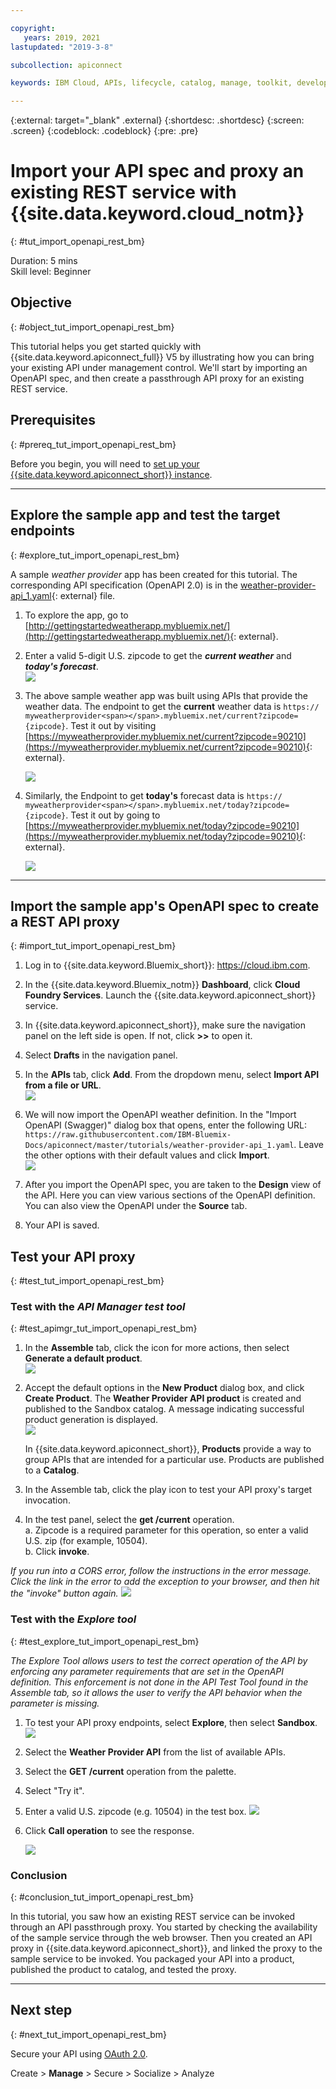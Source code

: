 ```yaml
---

copyright:
   years: 2019, 2021
lastupdated: "2019-3-8"

subcollection: apiconnect

keywords: IBM Cloud, APIs, lifecycle, catalog, manage, toolkit, develop, dev portal, tutorial, API Connect V5

---
```


{:external: target="_blank" .external}
{:shortdesc: .shortdesc}
{:screen: .screen}
{:codeblock: .codeblock}
{:pre: .pre}

# Import your API spec and proxy an existing REST service with {{site.data.keyword.cloud_notm}}
{: #tut_import_openapi_rest_bm}

Duration: 5 mins  
Skill level: Beginner  

## Objective
{: #object_tut_import_openapi_rest_bm}

This tutorial helps you get started quickly with {{site.data.keyword.apiconnect_full}} V5 by illustrating how you can bring your existing API under management control. We'll start by importing an OpenAPI spec, and then create a passthrough API proxy for an existing REST service.

## Prerequisites
{: #prereq_tut_import_openapi_rest_bm}

Before you begin, you will need to [set up your {{site.data.keyword.apiconnect_short}} instance](/docs/apiconnect/tutorials?topic=apiconnect-tut_prereq_set_up_apic_instance).

---


## Explore the sample app and test the target endpoints
{: #explore_tut_import_openapi_rest_bm}

A sample _weather provider_ app has been created for this tutorial. The corresponding API specification (OpenAPI 2.0) is in the [weather-provider-api_1.yaml](https://raw.githubusercontent.com/IBM-Bluemix-Docs/apiconnect/master/tutorials/weather-provider-api_1.yaml){: external} file.

1. To explore the app, go to [http://gettingstartedweatherapp.mybluemix.net/](http://gettingstartedweatherapp.mybluemix.net/){: external}.  
2. Enter a valid 5-digit U.S. zipcode to get the _**current weather**_ and _**today's forecast**_.  
![](images/explore-weatherapp-1.png)

3. The above sample weather app was built using APIs that provide the weather data. The endpoint to get the **current** weather data is `https:// myweatherprovider<span></span>.mybluemix.net/current?zipcode={zipcode}`. Test it out by visiting [https://myweatherprovider.mybluemix.net/current?zipcode=90210](https://myweatherprovider.mybluemix.net/current?zipcode=90210){: external}.  

   ![](images/explore-weatherapp-2.png)

4. Similarly, the Endpoint to get **today's** forecast data is `https:// myweatherprovider<span></span>.mybluemix.net/today?zipcode={zipcode}`. Test it out by going to [https://myweatherprovider.mybluemix.net/today?zipcode=90210](https://myweatherprovider.mybluemix.net/today?zipcode=90210){: external}.  

   ![](images/explore-weatherapp-3.png)


---

## Import the sample app's OpenAPI spec to create a REST API proxy
{: #import_tut_import_openapi_rest_bm}

1. Log in to {{site.data.keyword.Bluemix_short}}: https://cloud.ibm.com.
2. In the {{site.data.keyword.Bluemix_notm}} **Dashboard**, click **Cloud Foundry Services**. Launch the {{site.data.keyword.apiconnect_short}} service. 
3. In {{site.data.keyword.apiconnect_short}}, make sure the navigation panel on the left side is open. If not, click **>>** to open it.  
4. Select **Drafts** in the navigation panel.   
5. In the **APIs** tab, click **Add**. From the dropdown menu, select **Import API from a file or URL**.  
     ![](images/import-1.png)

6. We will now import the OpenAPI weather definition. In the "Import OpenAPI (Swagger)" dialog box that opens, enter the following URL:
`https://raw.githubusercontent.com/IBM-Bluemix-Docs/apiconnect/master/tutorials/weather-provider-api_1.yaml`. Leave the other options with their default values and click **Import**.  
    ![](images/import-2.png)  

7. After you import the OpenAPI spec, you are taken to the **Design** view of the API. Here you can view various sections of the OpenAPI definition. You can also view the OpenAPI under the **Source** tab.

8. Your API is saved. 


## Test your API proxy
{: #test_tut_import_openapi_rest_bm}

### Test with the _API Manager test tool_
{: #test_apimgr_tut_import_openapi_rest_bm}

1. In the **Assemble** tab, click the icon for more actions, then select **Generate a default product**.  
   ![](images/generate-default-product-3.png)   

2. Accept the default options in the **New Product** dialog box, and click **Create Product**. The **Weather Provider API product** is created and published to the Sandbox catalog. A message indicating successful product generation is displayed.  
   ![](images/generate-default-product-2.png)  


   In {{site.data.keyword.apiconnect_short}}, **Products** provide a way to group APIs that are intended for a particular use. Products are published to a **Catalog**.

3. In the Assemble tab, click the play icon to test your API proxy's target invocation.

4. In the test panel, select the **get /current** operation.  
    a. Zipcode is a required parameter for this operation, so enter a valid U.S. zip (for example, 10504).  
    b. Click **invoke**.  

_If you run into a CORS error, follow the instructions in the error message. Click the link in the error to add the exception to your browser, and then hit the "invoke" button again._
    ![](images/test-invoke-all.png)


### Test with the _Explore tool_
{: #test_explore_tut_import_openapi_rest_bm}

_The Explore Tool allows users to test the correct operation of the API by enforcing any parameter requirements that are set in the OpenAPI definition. This enforcement is not done in the API Test Tool found in the Assemble tab, so it allows the user to verify the API behavior when the parameter is missing._

1. To test your API proxy endpoints, select **Explore**, then select **Sandbox**.
    ![](images/test-explore-1.png)
2. Select the **Weather Provider API** from the list of available APIs.
3. Select the **GET /current** operation from the palette.
4. Select "Try it".  
5. Enter a valid U.S. zipcode (e.g. 10504) in the test box.
   ![](images/test-explore-2.png)
6. Click **Call operation** to see the response.

    ![](images/test-explore-3h.png)


### Conclusion
{: #conclusion_tut_import_openapi_rest_bm}

In this tutorial, you saw how an existing REST service can be invoked through an API passthrough proxy. You started by checking the availability of the sample service through the web browser. Then you created an API proxy in {{site.data.keyword.apiconnect_short}}, and linked the proxy to the sample service to be invoked. You packaged your API into a product, published the product to catalog, and tested the proxy.

---

## Next step
{: #next_tut_import_openapi_rest_bm}

Secure your API using [OAuth 2.0](/docs/apiconnect/tutorials?topic=apiconnect-tut_secure_oauth_2).

Create > **Manage** > Secure > Socialize > Analyze
